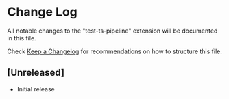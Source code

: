 # Change Log

All notable changes to the "test-ts-pipeline" extension will be documented in this file.

Check [Keep a Changelog](http://keepachangelog.com/) for recommendations on how to structure this file.

## [Unreleased]

- Initial release